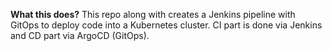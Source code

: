 **What this does?**
This repo along with  creates a Jenkins pipeline with GitOps to deploy code into a Kubernetes cluster. CI part is done via Jenkins and CD part via ArgoCD (GitOps).
